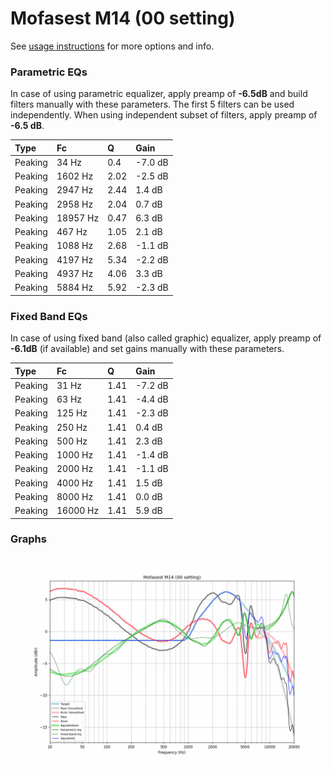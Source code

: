 # Mofasest M14 (00 setting)
See [usage instructions](https://github.com/jaakkopasanen/AutoEq#usage) for more options and info.

### Parametric EQs
In case of using parametric equalizer, apply preamp of **-6.5dB** and build filters manually
with these parameters. The first 5 filters can be used independently.
When using independent subset of filters, apply preamp of **-6.5 dB**.

| Type    | Fc       |    Q | Gain    |
|:--------|:---------|:-----|:--------|
| Peaking | 34 Hz    | 0.4  | -7.0 dB |
| Peaking | 1602 Hz  | 2.02 | -2.5 dB |
| Peaking | 2947 Hz  | 2.44 | 1.4 dB  |
| Peaking | 2958 Hz  | 2.04 | 0.7 dB  |
| Peaking | 18957 Hz | 0.47 | 6.3 dB  |
| Peaking | 467 Hz   | 1.05 | 2.1 dB  |
| Peaking | 1088 Hz  | 2.68 | -1.1 dB |
| Peaking | 4197 Hz  | 5.34 | -2.2 dB |
| Peaking | 4937 Hz  | 4.06 | 3.3 dB  |
| Peaking | 5884 Hz  | 5.92 | -2.3 dB |

### Fixed Band EQs
In case of using fixed band (also called graphic) equalizer, apply preamp of **-6.1dB**
(if available) and set gains manually with these parameters.

| Type    | Fc       |    Q | Gain    |
|:--------|:---------|:-----|:--------|
| Peaking | 31 Hz    | 1.41 | -7.2 dB |
| Peaking | 63 Hz    | 1.41 | -4.4 dB |
| Peaking | 125 Hz   | 1.41 | -2.3 dB |
| Peaking | 250 Hz   | 1.41 | 0.4 dB  |
| Peaking | 500 Hz   | 1.41 | 2.3 dB  |
| Peaking | 1000 Hz  | 1.41 | -1.4 dB |
| Peaking | 2000 Hz  | 1.41 | -1.1 dB |
| Peaking | 4000 Hz  | 1.41 | 1.5 dB  |
| Peaking | 8000 Hz  | 1.41 | 0.0 dB  |
| Peaking | 16000 Hz | 1.41 | 5.9 dB  |

### Graphs
![](./Mofasest%20M14%20(00%20setting).png)
